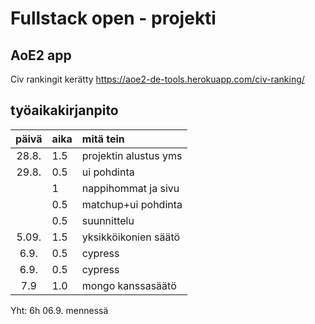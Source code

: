 # Fullstack open - projekti

## AoE2 app

Civ rankingit kerätty https://aoe2-de-tools.herokuapp.com/civ-ranking/

## työaikakirjanpito

| päivä | aika | mitä tein             |
| :---: | :--- | :-------------------- |
| 28.8. | 1.5  | projektin alustus yms |
| 29.8. | 0.5  | ui pohdinta           |
|       | 1    | nappihommat ja sivu   |
|       | 0.5  | matchup+ui pohdinta   |
|       | 0.5  | suunnittelu           |
| 5.09. | 1.5  | yksikköikonien säätö  |
| 6.9.  | 0.5  | cypress               |
| 6.9.  | 0.5  | cypress               |
| 7.9   | 1.0  | mongo kanssasäätö     |

Yht: 6h 06.9. mennessä
